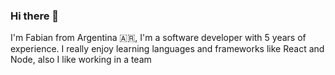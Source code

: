 ### Hi there 👋

I'm Fabian from Argentina :argentina:, I'm a software developer with 5 years of experience. I really enjoy learning languages and frameworks like React and Node, also I like working in a team
